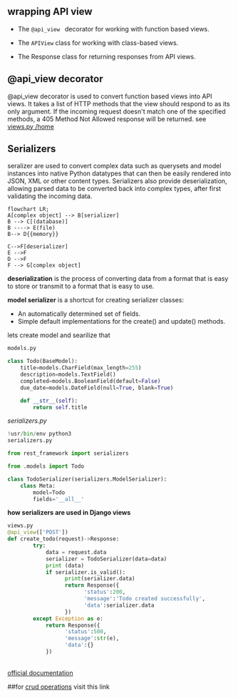## wrapping API view
- The ```@api_view ``` decorator for working with function based views.
- The ```APIView``` class for working with class-based views.

- The Response class for returning responses from API views.

## @api_view decorator
@api_view decorator is used to convert function based views into API views. It takes a list of HTTP methods that the view should respond to as its only argument. If the incoming request doesn't match one of the specified methods, a 405 Method Not Allowed response will be returned.
see [views.py /home](../API/views.py)

## Serializers 
seralizer are used to convert complex data such as querysets and model instances into native Python datatypes that can then be easily rendered into JSON, XML or other content types. Serializers also provide deserialization, allowing parsed data to be converted back into complex types, after first validating the incoming data.
```mermaid
flowchart LR;
A[complex object] --> B[serializer]
B --> C[(database)]
B ----> E(file)
B--> D{{memory}}

C-->F[deserializer]
E -->F
D -->F
F --> G[complex object]
```
**deserialization** is the process of converting data from a format that is easy to store or transmit to a format that is easy to use.

**model serializer** is a shortcut for creating serializer classes:
- An automatically determined set of fields.
- Simple default implementations for the create() and update() methods.

lets create model and searilize that 
```python
models.py

class Todo(BaseModel):
    title=models.CharField(max_length=255)
    description=models.TextField()
    completed=models.BooleanField(default=False)
    due_date=models.DateField(null=True, blank=True)

    def __str__(self):
        return self.title

```
*serializers.py*

```python
!usr/bin/env python3
serializers.py

from rest_framework import serializers

from .models import Todo

class TodoSerializer(serializers.ModelSerializer):
    class Meta:
        model=Todo
        fields='__all__'  
```
**how serializers are used in Django views** 
```python
views.py
@api_view(['POST']) 
def create_todo(request)->Response:
        try:
            data = request.data
            serializer = TodoSerializer(data=data)
            print (data)
            if serializer.is_valid():
                  print(serializer.data)
                  return Response({ 
                        'status':200,
                        'message':'Todo created successfully',
                        'data':serializer.data
                  })
        except Exception as e:
            return Response({
                  'status':500,
                  'message':str(e),
                  'data':{}
            })
```


<br>[official documentation](https://www.django-rest-framework.org/api-guide/serializers/)

##for [crud operations](./basic.md) visit this link
